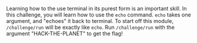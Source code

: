 Learning how to the use terminal in its purest form is an important skill. In this challenge, you will learn how to use the `echo` command. `echo` takes one argument, and "echoes" it back to terminal. To start off this module, `/challenge/run` will be exactly like `echo`. Run `/challenge/run` with the argument "HACK-THE-PLANET" to get the flag!